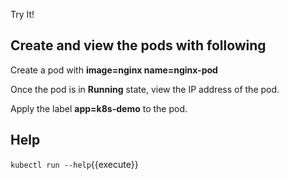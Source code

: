 Try It!

## Create and view the pods with following

Create a pod with 
   <b>image=nginx 
      name=nginx-pod</b>


Once the pod is in <b>Running</b> state, view the IP address of the pod.


Apply the label <b>app=k8s-demo</b> to the pod.


## Help
`kubectl run --help`{{execute}}

